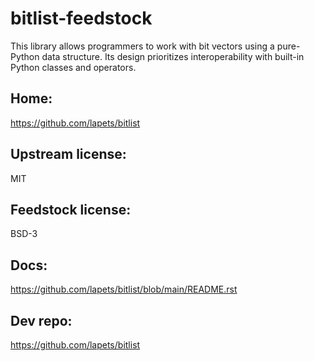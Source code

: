# bitlist-feedstock

This library allows programmers to work with bit vectors using a pure-Python data structure. Its design prioritizes interoperability with built-in Python classes and operators.

## Home:
https://github.com/lapets/bitlist

## Upstream license:
MIT

## Feedstock license:
BSD-3

## Docs:
https://github.com/lapets/bitlist/blob/main/README.rst

## Dev repo:
https://github.com/lapets/bitlist
